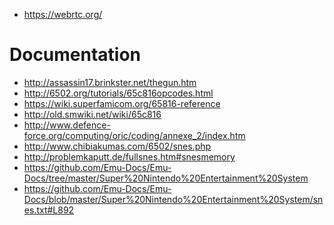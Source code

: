 * https://webrtc.org/

# Documentation

* http://assassin17.brinkster.net/thegun.htm
* http://6502.org/tutorials/65c816opcodes.html
* https://wiki.superfamicom.org/65816-reference
* http://old.smwiki.net/wiki/65c816
* http://www.defence-force.org/computing/oric/coding/annexe_2/index.htm
* http://www.chibiakumas.com/6502/snes.php
* http://problemkaputt.de/fullsnes.htm#snesmemory
* https://github.com/Emu-Docs/Emu-Docs/tree/master/Super%20Nintendo%20Entertainment%20System
* https://github.com/Emu-Docs/Emu-Docs/blob/master/Super%20Nintendo%20Entertainment%20System/snes.txt#L892


[^1]: Add 1 cycle if m=0 (16-bit memory/accumulator)
[^4]: Add 2 cycles if m=0 (16-bit memory/accumulator)

[^7]: Add 1 cycle for 65816 native mode (e=0)

[^5]: Add 1 cycle if branch is taken
[^6]: Add 1 cycle if branch taken crosses page boundary in emulation mode (e=1)

[^2]: Add 1 cycle if low byte of Direct Page Register is non-zero
[^3]: Add 1 cycle if adding index crosses a page boundary or x=0 (16-bit index registers)

[^8]: Add 1 cycle if x=0 (16-bit index registers)




[^9]: Uses 3 cycles to shut the processor down: additional cycles are required by reset to restart it
[^10]: Uses 3 cycles to shut the processor down: additional cycles are required by interrupt to restart it

[^11]: Byte and cycle counts subject to change in future processors which expand WDM into 2-byte opcode portions of instructions of varying lengths

[^14]: Add 1 byte if x=0 (16-bit index registers)
[^12]: Add 1 byte if m=0 (16-bit memory/accumulator)
[^13]: Opcode is 1 byte, but program counter value pushed onto stack is incremented by 2 allowing for optional signature byte

